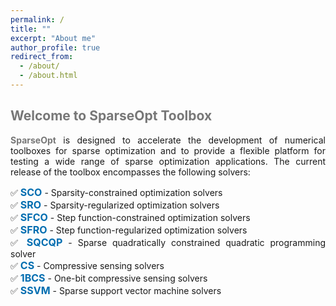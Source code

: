 ```yaml
---
permalink: /
title: ""
excerpt: "About me"
author_profile: true
redirect_from: 
  - /about/
  - /about.html
---
```


<style>
a:link {
  text-decoration: none;
}

a:visited {
  text-decoration: none;
}

a:hover {
  text-decoration: underline;
}

a:active {
  text-decoration: underline;
}
</style>

##  <span style="color:#777777"> Welcome to SparseOpt Toolbox </span> 

<div style="text-align:justify">  
<b style="color:#777777">SparseOpt</b> is designed to accelerate the development of numerical toolboxes for sparse optimization and to provide a flexible platform for testing a wide range of sparse optimization applications. 
<!--For more information, please refer to <a style="font-size: 16px; font-weight: bold;color:#006DB0" href="" target="_blank">menu-of-SparseOpt</a>. -->
The current release of the toolbox encompasses the following solvers:
</div>

<p style="line-height: 2;"></p>

<div style="text-align:justify"> ✅ <a style="font-size: 16px; font-weight: bold;color:#006DB0" href="https://sparseopt.github.io/SCO/" target="_blank">SCO</a> - Sparsity-constrained optimization solvers</div>
<div style="text-align:justify"> ✅ <a style="font-size: 16px; font-weight: bold;color:#006DB0" href="https://sparseopt.github.io/SRO/" target="_blank">SRO</a> - Sparsity-regularized optimization solvers</div>
<div style="text-align:justify"> ✅ <a style="font-size: 16px; font-weight: bold;color:#006DB0" href="https://sparseopt.github.io/SFCO/" target="_blank">SFCO</a> - Step function-constrained optimization solvers</div>
<div style="text-align:justify"> ✅ <a style="font-size: 16px; font-weight: bold;color:#006DB0" href="https://sparseopt.github.io/SFRO/" target="_blank">SFRO</a> - Step function-regularized optimization solvers</div>
<div style="text-align:justify"> ✅ <a style="font-size: 16px; font-weight: bold;color:#006DB0" href="https://sparseopt.github.io/SQCQP/" target="_blank">SQCQP</a> - Sparse quadratically constrained quadratic programming solver</div>
<div style="text-align:justify"> ✅ <a style="font-size: 16px; font-weight: bold;color:#006DB0" href="https://sparseopt.github.io/CS/" target="_blank">CS</a> - Compressive sensing solvers</div>
<div style="text-align:justify"> ✅ <a style="font-size: 16px; font-weight: bold;color:#006DB0" href="https://sparseopt.github.io/1BCS/" target="_blank">1BCS</a> - One-bit compressive sensing solvers</div>
<div style="text-align:justify"> ✅ <a style="font-size: 16px; font-weight: bold;color:#006DB0" href="https://sparseopt.github.io/SSVM/" target="_blank">SSVM</a> - Sparse support vector machine solvers</div>

<script type="text/javascript" id="mapmyvisitors" src="//mapmyvisitors.com/map.js?d=HPcu2PQQVqpyclUxmAqbL9iwvLM8SXHaoaSE5UQQZL4&cl=ffffff&w=a"></script>

<!--
|<span style="color:#ffffff"> Package </span>|<span style="color:#ffffff"> Description </span> &nbsp; &nbsp; &nbsp; &nbsp; &nbsp; &nbsp; &nbsp; &nbsp; &nbsp; &nbsp; &nbsp; &nbsp; &nbsp; &nbsp; &nbsp; &nbsp; &nbsp; &nbsp; &nbsp; &nbsp; &nbsp; &nbsp; |
|:--|:--|
|☑️ <a style="font-size: 16px; font-weight: bold;color:#006DB0" href="https://sparseopt.github.io/SCO/" target="_blank">SCO</a> |- Sparsity-constrained optimization solvers|
|☑️ <a style="font-size: 16px; font-weight: bold;color:#006DB0" href="https://sparseopt.github.io/SRO/" target="_blank">SRO</a> |- Sparsity-regularized optimization solvers|
|☑️ <a style="font-size: 16px; font-weight: bold;color:#006DB0" href="https://sparseopt.github.io/SFCO/" target="_blank">SFCO</a> |- Step function-constrained optimization solvers|
|☑️ <a style="font-size: 16px; font-weight: bold;color:#006DB0" href="https://sparseopt.github.io/SFRO/" target="_blank">SFRO</a> |- Step function-regularized optimization solvers|
|☑️ <a style="font-size: 16px; font-weight: bold;color:#006DB0" href="https://sparseopt.github.io/SQCQP/" target="_blank">SQCQP</a> |- Sparse quadratically constrained quadratic programming solver|
|☑️ <a style="font-size: 16px; font-weight: bold;color:#006DB0" href="https://sparseopt.github.io/CS/" target="_blank">CS</a> |- Compressive sensing solvers|
|☑️ <a style="font-size: 16px; font-weight: bold;color:#006DB0" href="https://sparseopt.github.io/1BCS/" target="_blank">1BCS</a> |- One-bit compressive sensing solver|
|☑️ <a style="font-size: 16px; font-weight: bold;color:#006DB0" href="https://sparseopt.github.io/SSVM/" target="_blank">SSVM</a> |- Sparse support vector machine solvers|

- 🧰 <a style="font-size: 16px; font-weight: bold;color:#006DB0" href="https://sparseopt.github.io/SCO/" target="_blank">SCO</a> - Sparsity-constrained optimization solvers.
- 🧰 <a style="font-size: 16px; font-weight: bold;color:#006DB0" href="https://sparseopt.github.io/SRO/" target="_blank">SRO</a> - Sparsity-regularized optimization solvers.
- 🧰 <a style="font-size: 16px; font-weight: bold;color:#006DB0" href="https://sparseopt.github.io/SFCO/" target="_blank">SFCO</a> - Step function-constrained optimization solvers.
- 🧰 <a style="font-size: 16px; font-weight: bold;color:#006DB0" href="https://sparseopt.github.io/SFRO/" target="_blank">SFRO</a> - Step function-regularized optimization solvers.
- 🧰 <a style="font-size: 16px; font-weight: bold;color:#006DB0" href="https://sparseopt.github.io/SQCQP/" target="_blank">SQCQP</a> - Sparse quadratically constrained quadratic programming solver.
- 🧰 <a style="font-size: 16px; font-weight: bold;color:#006DB0" href="https://sparseopt.github.io/CS/" target="_blank">CS</a> - Compressive sensing solvers.
- 🧰 <a style="font-size: 16px; font-weight: bold;color:#006DB0" href="https://sparseopt.github.io/1BCS/" target="_blank">1BCS</a> - One-bit compressive sensing solver.
- 🧰 <a style="font-size: 16px; font-weight: bold;color:#006DB0" href="https://sparseopt.github.io/SSVM/" target="_blank">SSVM</a> - Sparse support vector machine solvers.

<p style="line-height: 2;"></p>

  <table border="2" width="0.5">
      <tr>
        <td style="width:5%" align="left"> <a style="font-size: 16px; font-weight: bold;color:#006DB0" href="https://sparseopt.github.io/SCO/" target="_blank">SCO</a> </td>
        <td style="width:95%" align="left"> <span style="font-size: 17px"> - Sparsity-constrained optimization solvers </span>  </td> 
      </tr>
      <tr>
        <td style="width:5%" align="left"> <a style="font-size: 16px; font-weight: bold;color:#006DB0" href="https://sparseopt.github.io/SRO/" target="_blank">SRO</a> </td>
        <td style="width:95%" align="left"> <span style="font-size: 17px"> - Sparsity-regularized optimization solvers </span> </td> 
      </tr>
      <tr>
        <td style="width:5%" align="left"> <a style="font-size: 16px; font-weight: bold;color:#006DB0" href="https://sparseopt.github.io/SFCO/" target="_blank">SFCO</a> </td>
        <td style="width:95%" align="left"> <span style="font-size: 17px"> - Step function-constrained optimization solvers </span> </td> 
      </tr>
      <tr>
        <td style="width:5%" align="left"> <a style="font-size: 16px; font-weight: bold;color:#006DB0" href="https://sparseopt.github.io/SFRO/" target="_blank">SFRO</a> </td>
        <td style="width:95%" align="left"> <span style="font-size: 17px"> - Step function-regularized optimization solvers </span> </td> 
       </tr>
       <tr>
        <td style="width:5%" align="left"> <a style="font-size: 16px; font-weight: bold;color:#006DB0" href="https://sparseopt.github.io/SQCQP/" target="_blank">SQCQP</a> </td>
        <td style="width:95%" align="left"> <span style="font-size: 17px"> - Sparse quadratically constrained quadratic programming solver </span> </td> 
      </tr>
      <tr>
        <td style="width:5%" align="left"> <a style="font-size: 16px; font-weight: bold;color:#006DB0" href="https://sparseopt.github.io/CS/" target="_blank">CS</a> </td>
        <td style="width:95%" align="left"> <span style="font-size: 17px"> - Compressive sensing solvers </span> </td> 
      </tr>
      <tr>
        <td style="width:5%" align="left"> <a style="font-size: 16px; font-weight: bold;color:#006DB0" href="https://sparseopt.github.io/1BCS/" target="_blank">1BCS</a> </td>
        <td style="width:95%" align="left"> <span style="font-size: 17px"> - One-bit compressive sensing solver </span> </td> 
      </tr>
      <tr>
        <td style="width:5%" align="left"> <a style="font-size: 16px; font-weight: bold;color:#006DB0" href="https://sparseopt.github.io/SSVM/" target="_blank">SSVM</a> </td>
        <td style="width:95%" align="left"> <span style="font-size: 17px"> - Sparse support vector machine solvers </span> </td> 
      </tr>
      </table> 
    -->  
